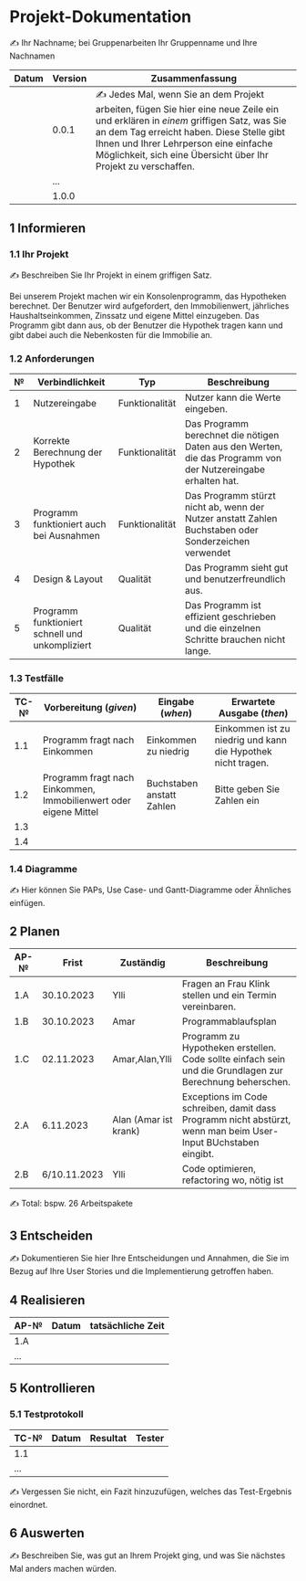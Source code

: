 # Projekt-Dokumentation

✍️ Ihr Nachname; bei Gruppenarbeiten Ihr Gruppenname und Ihre Nachnamen

| Datum | Version | Zusammenfassung                                                                                                                                                                                                                                                                            |
| ----- | ------- | ------------------------------------------------------------------------------------------------------------------------------------------------------------------------------------------------------------------------------------------------------------------------------------------ |
|       | 0.0.1   | ✍️ Jedes Mal, wenn Sie an dem Projekt arbeiten, fügen Sie hier eine neue Zeile ein und erklären in *einem* griffigen Satz, was Sie an dem Tag erreicht haben. Diese Stelle gibt Ihnen und Ihrer Lehrperson eine einfache Möglichkeit, sich eine Übersicht über Ihr Projekt zu verschaffen. |
|       | ...     |                                                                                                                                                                                                                                                                                            |
|       | 1.0.0   |                                                                                                                                                                                                                                                                                            |

## 1 Informieren

### 1.1 Ihr Projekt

✍️ Beschreiben Sie Ihr Projekt in einem griffigen Satz. 

Bei unserem Projekt machen wir ein Konsolenprogramm, das Hypotheken berechnet. Der Benutzer wird aufgefordert, den Immobilienwert, jährliches Haushaltseinkommen, Zinssatz und eigene Mittel einzugeben. Das Programm gibt dann aus, ob der Benutzer die Hypothek tragen kann und gibt dabei auch die Nebenkosten für die Immobilie an.

### 1.2 Anforderungen

| №   | Verbindlichkeit                                 | Typ            | Beschreibung                                                                                                  |
| --- | ----------------------------------------------- | -------------- | ------------------------------------------------------------------------------------------------------------- |
| 1   | Nutzereingabe                                   | Funktionalität | Nutzer kann die Werte eingeben.                                                                               |
| 2   | Korrekte Berechnung der Hypothek                | Funktionalität | Das Programm berechnet die nötigen Daten aus den Werten, die das Programm von der Nutzereingabe erhalten hat. |
| 3   | Programm funktioniert auch bei Ausnahmen        | Funktionalität | Das Programm stürzt nicht ab, wenn der Nutzer anstatt Zahlen Buchstaben oder Sonderzeichen verwendet          |
| 4   | Design & Layout                                 | Qualität       | Das Programm sieht gut und benutzerfreundlich aus.                                                            |
| 5   | Programm funktioniert schnell und unkompliziert | Qualität       | Das Programm ist effizient geschrieben und die einzelnen Schritte brauchen nicht lange.                       |

### 1.3 Testfälle

| TC-№ | Vorbereitung (*given*)                                           | Eingabe (*when*)          | Erwartete Ausgabe (*then*)                                   |
| ---- | ---------------------------------------------------------------- | ------------------------- | ------------------------------------------------------------ |
| 1.1  | Programm fragt nach Einkommen                                    | Einkommen zu niedrig      | Einkommen ist zu niedrig und kann die Hypothek nicht tragen. |
| 1.2  | Programm fragt nach Einkommen, Immobilienwert oder eigene Mittel | Buchstaben anstatt Zahlen | Bitte geben Sie Zahlen ein                                   |
| 1.3  |                                                                  |                           |                                                              |
| 1.4  |                                                                  |                           |                                                              |

### 1.4 Diagramme

✍️ Hier können Sie PAPs, Use Case- und Gantt-Diagramme oder Ähnliches einfügen.

## 2 Planen

| AP-№ | Frist        | Zuständig             | Beschreibung                                                                                             |
| ---- | ------------ | --------------------- | -------------------------------------------------------------------------------------------------------- |
| 1.A  | 30.10.2023   | Ylli                  | Fragen an Frau Klink stellen und ein Termin vereinbaren.                                                 |
| 1.B  | 30.10.2023   | Amar                  | Programmablaufsplan                                                                                      |
| 1.C  | 02.11.2023   | Amar,Alan,Ylli        | Programm zu Hypotheken erstellen. Code sollte einfach sein und die Grundlagen zur Berechnung beherschen. |
| 2.A  | 6.11.2023    | Alan (Amar ist krank) | Exceptions im Code schreiben, damit dass Programm nicht abstürzt, wenn man beim User-Input BUchstaben eingibt.                                                                            |
| 2.B  | 6/10.11.2023 | Ylli                  | Code optimieren, refactoring wo, nötig ist                                                                                  |

✍️ Total: bspw. 26 Arbeitspakete

## 3 Entscheiden

✍️ Dokumentieren Sie hier Ihre Entscheidungen und Annahmen, die Sie im Bezug auf Ihre User Stories und die Implementierung getroffen haben.

## 4 Realisieren

| AP-№ | Datum | tatsächliche Zeit |
| ---- | ----- | ----------------- |
| 1.A  |       |                   |
| ...  |       |                   |

## 5 Kontrollieren

### 5.1 Testprotokoll

| TC-№ | Datum | Resultat | Tester |
| ---- | ----- | -------- | ------ |
| 1.1  |       |          |        |
| ...  |       |          |        |

✍️ Vergessen Sie nicht, ein Fazit hinzuzufügen, welches das Test-Ergebnis einordnet.

## 6 Auswerten

✍️ Beschreiben Sie, was gut an Ihrem Projekt ging, und was Sie nächstes Mal anders machen würden.
